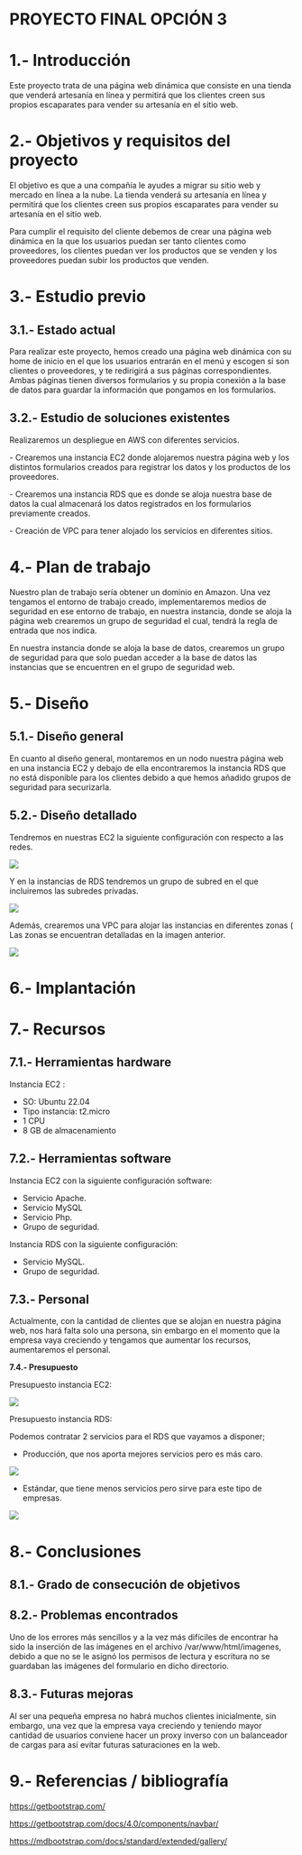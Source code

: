 # PROYECTO FINAL OPCIÓN 3




# **1.- Introducción**
Este proyecto trata de una página web dinámica que consiste en una tienda que venderá artesanía en línea y permitirá que los clientes creen sus propios escaparates para vender su artesanía en el sitio web.

# **2.- Objetivos y requisitos del proyecto**
El objetivo es que a una compañía le ayudes a migrar su sitio web y mercado en línea a la nube. La tienda venderá su artesanía en línea y permitirá que los clientes creen sus propios escaparates para vender su artesanía en el sitio web.

Para cumplir el requisito del cliente debemos de crear una página web dinámica en la que los usuarios puedan ser tanto clientes como proveedores, los clientes puedan ver los productos que se venden y los proveedores puedan subir los productos que venden.

# **3.- Estudio previo**
## **3.1.- Estado actual**
Para realizar este proyecto, hemos creado una página web dinámica con su home de inicio en el que los usuarios entrarán en el menú y escogen si son clientes o proveedores, y te redirigirá a sus páginas correspondientes. Ambas páginas tienen diversos formularios y su propia conexión a la base de datos para guardar la información que pongamos en los formularios.

## **3.2.- Estudio de soluciones existentes**
Realizaremos un despliegue en AWS con diferentes servicios.


\- Crearemos una instancia EC2 donde alojaremos nuestra página web y los distintos formularios creados para registrar los datos y los productos de los proveedores.

\- Crearemos una instancia RDS que es donde se aloja nuestra base de datos la cual almacenará los datos registrados en los formularios previamente creados.

\- Creación de VPC para tener alojado los servicios en diferentes sitios.

# **4.- Plan de trabajo**
Nuestro plan de trabajo sería obtener un dominio en Amazon. Una vez tengamos el entorno de trabajo creado, implementaremos medios de seguridad en ese entorno de trabajo, en nuestra instancia, donde se aloja la página web crearemos un grupo de seguridad el cual, tendrá la regla de entrada que nos indica.

En nuestra instancia donde se aloja la base de datos, crearemos un grupo de seguridad para que solo puedan acceder a la base de datos las instancias que se encuentren en el grupo de seguridad web.
# **5.- Diseño**
## **5.1.- Diseño general**
En cuanto al diseño general, montaremos en un nodo nuestra página web en una instancia EC2 y debajo de ella encontraremos la instancia RDS  que no está disponible para los clientes debido a que hemos añadido grupos de seguridad para securizarla.
## **5.2.- Diseño detallado**
Tendremos en nuestras EC2 la siguiente configuración con respecto a las redes.

![](./imagenes/Aspose.Words.764bd500-eb5b-4edb-942c-86c8fe6d70df.001.png)


Y en la instancias de RDS tendremos un grupo de subred en el que incluiremos las subredes privadas.

![](./imagenes/Aspose.Words.764bd500-eb5b-4edb-942c-86c8fe6d70df.002.png)

Además, crearemos una VPC para alojar las instancias en diferentes zonas ( Las zonas se encuentran detalladas en la imagen anterior.

![](./imagenes/Aspose.Words.764bd500-eb5b-4edb-942c-86c8fe6d70df.003.png)
# **6.- Implantación**

# **7.- Recursos**
## **7.1.- Herramientas hardware**
Instancia EC2 : 

- SO: Ubuntu 22.04
- Tipo instancia: t2.micro
- 1 CPU
- 8 GB de almacenamiento
## **7.2.- Herramientas software**
Instancia EC2 con la siguiente configuración software:

- Servicio Apache.
- Servicio MySQL
- Servicio Php.
- Grupo de seguridad.

Instancia RDS con la siguiente configuración:

- Servicio MySQL.
- Grupo de seguridad.

## **7.3.- Personal**
Actualmente, con la cantidad de clientes que se alojan en nuestra página web, nos hará falta solo una persona, sin embargo en el momento que la empresa vaya creciendo y tengamos que aumentar los recursos, aumentaremos el personal.

**7.4.- Presupuesto**

Presupuesto instancia EC2:

![](./imagenes/Aspose.Words.764bd500-eb5b-4edb-942c-86c8fe6d70df.004.png)

Presupuesto instancia RDS:

Podemos contratar 2 servicios para el RDS que vayamos a disponer;

- Producción, que nos aporta mejores servicios pero es más caro.

![](./imagenes/Aspose.Words.764bd500-eb5b-4edb-942c-86c8fe6d70df.005.png)

- Estándar, que tiene menos servicios pero sirve para este tipo de empresas.

![](./imagenes/Aspose.Words.764bd500-eb5b-4edb-942c-86c8fe6d70df.006.png)






# **8.- Conclusiones**
## **8.1.- Grado de consecución de objetivos**

## **8.2.- Problemas encontrados**
Uno de los errores más sencillos y a la vez más difíciles de encontrar ha sido la inserción de las imágenes en el archivo /var/www/html/imagenes, debido a que no se le asignó los permisos de lectura y escritura no se guardaban las imágenes del formulario en dicho directorio.
## **8.3.- Futuras mejoras**
Al ser una pequeña empresa no habrá muchos clientes inicialmente, sin embargo, una vez que la empresa vaya creciendo y teniendo mayor cantidad de usuarios conviene hacer un proxy inverso con un balanceador de cargas para así evitar futuras saturaciones en la web.
# **9.- Referencias / bibliografía**
<https://getbootstrap.com/>

<https://getbootstrap.com/docs/4.0/components/navbar/>

<https://mdbootstrap.com/docs/standard/extended/gallery/>



